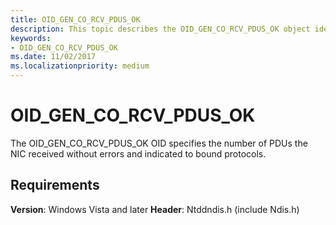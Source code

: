 ```yaml
---
title: OID_GEN_CO_RCV_PDUS_OK
description: This topic describes the OID_GEN_CO_RCV_PDUS_OK object identifier (OID).
keywords:
- OID_GEN_CO_RCV_PDUS_OK
ms.date: 11/02/2017
ms.localizationpriority: medium
---
```


# OID_GEN_CO_RCV_PDUS_OK

The OID_GEN_CO_RCV_PDUS_OK OID specifies the number of PDUs the NIC received without errors and indicated to bound protocols.

## Requirements

**Version**: Windows Vista and later
**Header**: Ntddndis.h (include Ndis.h)


